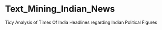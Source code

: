 # Text_Mining_Indian_News
Tidy Analysis of Times Of India Headlines regarding Indian Political Figures
